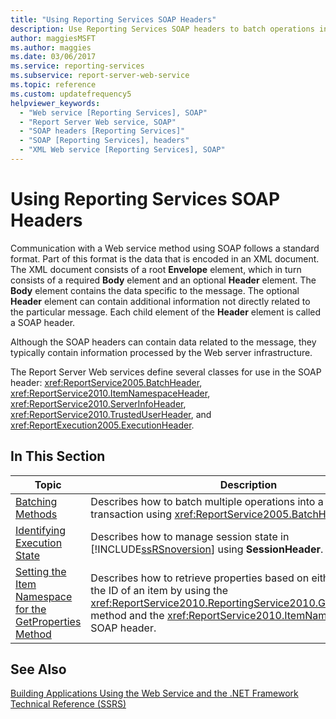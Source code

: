 ```yaml
---
title: "Using Reporting Services SOAP Headers"
description: Use Reporting Services SOAP headers to batch operations into a single transaction, manage session state, and retrieve properties based on the path or ID of an item.
author: maggiesMSFT
ms.author: maggies
ms.date: 03/06/2017
ms.service: reporting-services
ms.subservice: report-server-web-service
ms.topic: reference
ms.custom: updatefrequency5
helpviewer_keywords:
  - "Web service [Reporting Services], SOAP"
  - "Report Server Web service, SOAP"
  - "SOAP headers [Reporting Services]"
  - "SOAP [Reporting Services], headers"
  - "XML Web service [Reporting Services], SOAP"
---
```

# Using Reporting Services SOAP Headers
  Communication with a Web service method using SOAP follows a standard format. Part of this format is the data that is encoded in an XML document. The XML document consists of a root **Envelope** element, which in turn consists of a required **Body** element and an optional **Header** element. The **Body** element contains the data specific to the message. The optional **Header** element can contain additional information not directly related to the particular message. Each child element of the **Header** element is called a SOAP header.  
  
 Although the SOAP headers can contain data related to the message, they typically contain information processed by the Web server infrastructure.  
  
 The Report Server Web services define several classes for use in the SOAP header: <xref:ReportService2005.BatchHeader>, <xref:ReportService2010.ItemNamespaceHeader>, <xref:ReportService2010.ServerInfoHeader>, <xref:ReportService2010.TrustedUserHeader>, and <xref:ReportExecution2005.ExecutionHeader>.  
  
## In This Section  
  
|Topic|Description|  
|-----------|-----------------|  
|[Batching Methods](../../reporting-services/report-server-web-service-net-framework-soap-headers/batching-methods.md)|Describes how to batch multiple operations into a single transaction using <xref:ReportService2005.BatchHeader>.|  
|[Identifying Execution State](../../reporting-services/report-server-web-service-net-framework-soap-headers/identifying-execution-state.md)|Describes how to manage session state in [!INCLUDE[ssRSnoversion](../../includes/ssrsnoversion-md.md)] using **SessionHeader**.|  
|[Setting the Item Namespace for the GetProperties Method](../../reporting-services/report-server-web-service-net-framework-soap-headers/setting-the-item-namespace-for-the-getproperties-method.md)|Describes how to retrieve properties based on either the path or the ID of an item by using the <xref:ReportService2010.ReportingService2010.GetProperties%2A> method and the <xref:ReportService2010.ItemNamespaceHeader> SOAP header.|  
  
## See Also  
 [Building Applications Using the Web Service and the .NET Framework](../../reporting-services/report-server-web-service/net-framework/building-applications-using-the-web-service-and-the-net-framework.md)   
 [Technical Reference &#40;SSRS&#41;](../../reporting-services/technical-reference-ssrs.md)  
  
  
